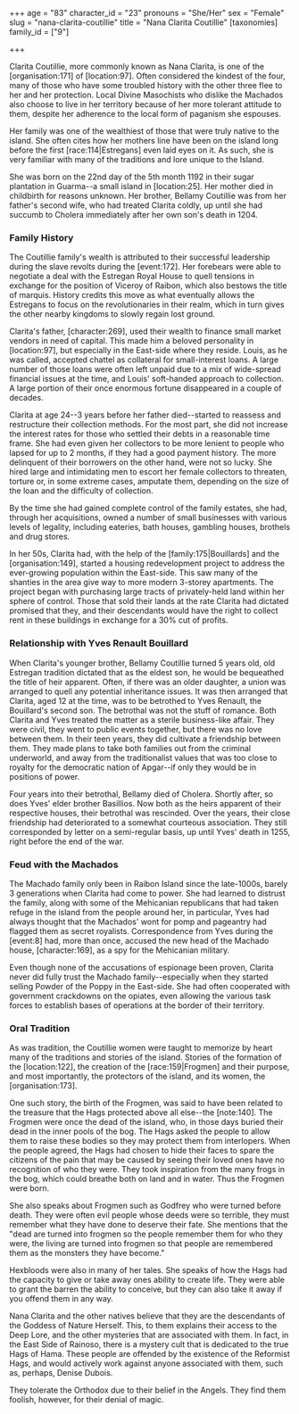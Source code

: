 +++
age = "83"
character_id = "23"
pronouns = "She/Her"
sex = "Female"
slug = "nana-clarita-coutillie"
title = "Nana Clarita Coutillie"
[taxonomies]
family_id = ["9"]

+++

Clarita Coutillie, more commonly known as Nana Clarita, is one of the \[organisation:171\] of \[location:97\]. Often considered the kindest of the four, many of those who have some troubled history with the other three flee to her and her protection. Local Divine Masochists who dislike the Machados also choose to live in her territory because of her more tolerant attitude to them, despite her adherence to the local form of paganism she espouses.  

Her family was one of the wealthiest of those that were truly native to the island. She often cites how her mothers line have been on the island long before the first \[race:114|Estregans\] even laid eyes on it. As such, she is very familiar with many of the traditions and lore unique to the Island.

She was born on the 22nd day of the 5th month 1192 in their sugar plantation in Guarma--a small island in \[location:25\]. Her mother died in childbirth for reasons unknown. Her brother, Bellamy Coutillie was from her father's second wife, who had treated Clarita coldly, up until she had succumb to Cholera immediately after her own son's death in 1204.

### Family History  

The Coutillie family's wealth is attributed to their successful leadership during the slave revolts during the \[event:172\]. Her forebears were able to negotiate a deal with the Estregan Royal House to quell tensions in exchange for the position of Viceroy of Raibon, which also bestows the title of marquis. History credits this move as what eventually allows the Estregans to focus on the revolutionaries in their realm, which in turn gives the other nearby kingdoms to slowly regain lost ground.

Clarita's father, \[character:269\], used their wealth to finance small market vendors in need of capital. This made him a beloved personality in \[location:97\], but especially in the East-side where they reside. Louis, as he was called, accepted chattel as collateral for small-interest loans. A large number of those loans were often left unpaid due to a mix of wide-spread financial issues at the time, and Louis' soft-handed approach to collection. A large portion of their once enormous fortune disappeared in a couple of decades. 

Clarita at age 24--3 years before her father died--started to reassess and restructure their collection methods. For the most part, she did not increase the interest rates for those who settled their debts in a reasonable time frame. She had even given her collectors to be more lenient to people who lapsed for up to 2 months, if they had a good payment history. The more delinquent of their borrowers on the other hand, were not so lucky. She hired large and intimidating men to escort her female collectors to threaten, torture or, in some extreme cases, amputate them, depending on the size of the loan and the difficulty of collection.

By the time she had gained complete control of the family estates, she had, through her acquisitions, owned a number of small businesses with various levels of legality, including eateries, bath houses, gambling houses, brothels and drug stores.

In her 50s, Clarita had, with the help of the \[family:175|Bouillards\] and the \[organisation:149\], started a housing redevelopment project to address the ever-growing population within the East-side. This saw many of the shanties in the area give way to more modern 3-storey apartments. The project began with purchasing large tracts of privately-held land within her sphere of control. Those that sold their lands at the rate Clarita had dictated promised that they, and their descendants would have the right to collect rent in these buildings in exchange for a 30% cut of profits. 

### Relationship with Yves Renault Bouillard

When Clarita's younger brother, Bellamy Coutillie turned 5 years old, old Estregan tradition dictated that as the eldest son, he would be bequeathed the title of heir apparent. Often, if there was an older daughter, a union was arranged to quell any potential inheritance issues. It was then arranged that Clarita, aged 12 at the time, was to be betrothed to Yves Renault, the Bouillard's second son. The betrothal was not the stuff of romance. Both Clarita and Yves treated the matter as a sterile business-like affair. They were civil, they went to public events together, but there was no love between them. In their teen years, they did cultivate a friendship between them. They made plans to take both families out from the criminal underworld, and away from the traditionalist values that was too close to royalty for the democratic nation of Apgar--if only they would be in positions of power.

Four years into their betrothal, Bellamy died of Cholera. Shortly after, so does Yves' elder brother Basillios. Now both as the heirs apparent of their respective houses, their betrothal was rescinded. Over the years, their close friendship had deteriorated to a somewhat courteous association. They still corresponded by letter on a semi-regular basis, up until Yves' death in 1255, right before the end of the war.

### Feud with the Machados

The Machado family only been in Raibon Island since the late-1000s, barely 3 generations when Clarita had come to power. She had learned to distrust the family, along with some of the Mehicanian republicans that had taken refuge in the island from the people around her, in particular, Yves had always thought that the Machados' wont for pomp and pageantry had flagged them as secret royalists. Correspondence from Yves during the \[event:8\] had, more than once, accused the new head of the Machado house, \[character:169\], as a spy for the Mehicanian military.

Even though none of the accusations of espionage been proven, Clarita never did fully trust the Machado family--especially when they started selling Powder of the Poppy in the East-side. She had often cooperated with government crackdowns on the opiates, even allowing the various task forces to establish bases of operations at the border of their territory. 

### Oral Tradition

As was tradition, the Coutillie women were taught to memorize by heart many of the traditions and stories of the island. Stories of the formation of the \[location:122\], the creation of the \[race:159|Frogmen\] and their purpose, and most importantly, the protectors of the island, and its women, the \[organisation:173\].

One such story, the birth of the Frogmen, was said to have been related to the treasure that the Hags protected above all else--the \[note:140\]. The Frogmen were once the dead of the island, who, in those days buried their dead in the inner pools of the bog. The Hags asked the people to allow them to raise these bodies so they may protect them from interlopers. When the people agreed, the Hags had chosen to hide their faces to spare the citizens of the pain that may be caused by seeing their loved ones have no recognition of who they were. They took inspiration from the many frogs in the bog, which could breathe both on land and in water. Thus the Frogmen were born.  

She also speaks about Frogmen such as Godfrey who were turned before death. They were often evil people whose deeds were so terrible, they must remember what they have done to deserve their fate. She mentions that the "dead are turned into frogmen so the people remember them for who they were, the living are turned into frogmen so that people are remembered them as the monsters they have become."

Hexbloods were also in many of her tales. She speaks of how the Hags had the capacity to give or take away ones ability to create life. They were able to grant the barren the ability to conceive, but they can also take it away if you offend them in any way.

Nana Clarita and the other natives believe that they are the descendants of the Goddess of Nature Herself. This, to them explains their access to the Deep Lore, and the other mysteries that are associated with them. In fact, in the East Side of Rainoso, there is a mystery cult that is dedicated to the true Hags of Hama. These people are offended by the existence of the Reformist Hags, and would actively work against anyone associated with them, such as, perhaps, Denise Dubois.

They tolerate the Orthodox due to their belief in the Angels. They find them foolish, however, for their denial of magic.
